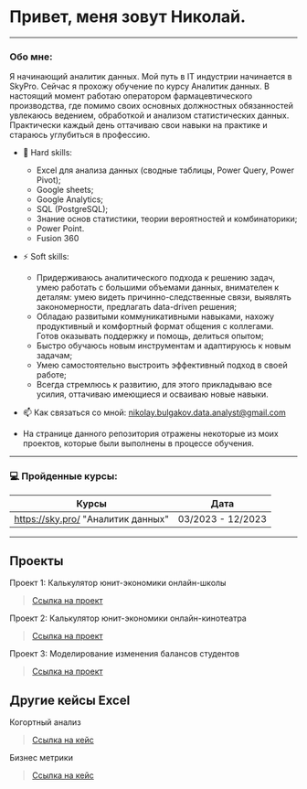 # Привет, меня зовут Николай.

---

### Обо мне:

Я начинающий аналитик данных. Мой путь в IT индустрии начинается в SkyPro. Сейчас я прохожу обучение по курсу Аналитик данных. В настоящий момент работаю оператором фармацевтического производства, где помимо своих основных должностных обязанностей увлекаюсь ведением, обработкой и анализом статистических данных. Практически каждый день оттачиваю свои навыки на практике и стараюсь углубиться в профессию.

- :telescope: Hard skills:
  - Excel для анализа данных (сводные таблицы, Power Query, Power Pivot); 
  - Google sheets;
  - Google Analytics;
  - SQL (PostgreSQL);
  - Знание основ статистики, теории вероятностей и комбинаторики;
  - Power Point.
  - Fusion 360

- :zap: Soft skills:
  - Придерживаюсь аналитического подхода к решению задач, умею работать с большими объемами данных, внимателен к деталям: умею видеть причинно-следственные связи, выявлять закономерности, предлагать data-driven решения;
  - Обладаю развитыми коммуникативными навыками, нахожу продуктивный и комфортный формат общения с коллегами. Готов оказывать поддержку и помощь, делиться опытом;
  - Быстро обучаюсь новым инструментам и адаптируюсь к новым задачам;
  - Умею самостоятельно выстроить эффективный подход в своей работе;
  - Всегда стремлюсь к развитию, для этого прикладываю все усилия, оттачиваю имеющиеся и осваиваю новые навыки.

- :mailbox: Как связаться со мной: nikolay.bulgakov.data.analyst@gmail.com
- На странице данного репозитория отражены некоторые из моих проектов, которые были выполнены в процессе обучения.

---


### 💻 Пройденные курсы:

| Курсы                                                                                                    | Дата              |
| ---------------------------------------------------------------------------------------------------------| :---------------: |
| https://sky.pro/ "Аналитик данных"                                                                       | 03/2023 - 12/2023 |

---

## Проекты
<p> Проект 1: Калькулятор юнит-экономики онлайн-школы</p>

> <a href="https://github.com/quaescenti/portfolio/tree/a6074522c085c428d489a064a38bcac69584c358/%D0%9F%D1%80%D0%BE%D0%B5%D0%BA%D1%82%201%20%D0%9A%D0%B0%D0%BB%D1%8C%D0%BA%D1%83%D0%BB%D1%8F%D1%82%D0%BE%D1%80%20%D1%8E%D0%BD%D0%B8%D1%82%20%D1%8D%D0%BA%D0%BE%D0%BD%D0%BE%D0%BC%D0%B8%D0%BA%D0%B8%20%D0%BE%D0%BD%D0%BB%D0%B0%D0%B9%D0%BD-%D1%88%D0%BA%D0%BE%D0%BB%D1%8B">Ссылка на проект</a>

<p> Проект 2: Калькулятор юнит-экономики онлайн-кинотеатра</p>

> <a href="https://github.com/quaescenti/portfolio/tree/4b9f635ce0e1f3bea591c589179e1a56bc84a50c/%D0%9F%D1%80%D0%BE%D0%B5%D0%BA%D1%82%202%20%D0%9A%D0%B0%D0%BB%D1%8C%D0%BA%D1%83%D0%BB%D1%8F%D1%82%D0%BE%D1%80%20%D1%8E%D0%BD%D0%B8%D1%82-%D1%8D%D0%BA%D0%BE%D0%BD%D0%BE%D0%BC%D0%B8%D0%BA%D0%B8%20%D0%BE%D0%BD%D0%BB%D0%B0%D0%B9%D0%BD-%D0%BA%D0%B8%D0%BD%D0%BE%D1%82%D0%B5%D0%B0%D1%82%D1%80%D0%B0">Ссылка на проект</a>
 
<p> Проект 3: Моделирование изменения балансов студентов</p> 

> <a href="https://github.com/quaescenti/portfolio/tree/a8e34cfd4b26f94f5f2d62d93e64a6924d313e08/%D0%9F%D1%80%D0%BE%D0%B5%D0%BA%D1%82%203%3A%20%D0%9C%D0%BE%D0%B4%D0%B5%D0%BB%D0%B8%D1%80%D0%BE%D0%B2%D0%B0%D0%BD%D0%B8%D0%B5%20%D0%B8%D0%B7%D0%BC%D0%B5%D0%BD%D0%B5%D0%BD%D0%B8%D1%8F%20%D0%B1%D0%B0%D0%BB%D0%B0%D0%BD%D1%81%D0%BE%D0%B2%20%D1%81%D1%82%D1%83%D0%B4%D0%B5%D0%BD%D1%82%D0%BE%D0%B2">Ссылка на проект</a>

## Другие кейсы Excel
<p> Когортный анализ</p>

> <a href="https://github.com/quaescenti/portfolio/tree/a8e34cfd4b26f94f5f2d62d93e64a6924d313e08/%D0%9A%D0%BE%D0%B3%D0%BE%D1%80%D1%82%D0%BD%D1%8B%D0%B9%20%D0%B0%D0%BD%D0%B0%D0%BB%D0%B8%D0%B7">Ссылка на кейс</a>

<p> Бизнес метрики</p>

> <a href="https://github.com/quaescenti/portfolio/tree/72c8f908258d6c1a01186d4cfdaf667a58caa0ca/%D0%91%D0%B8%D0%B7%D0%BD%D0%B5%D1%81%20%D0%BC%D0%B5%D1%82%D1%80%D0%B8%D0%BA%D0%B8">Ссылка на кейс</a>
